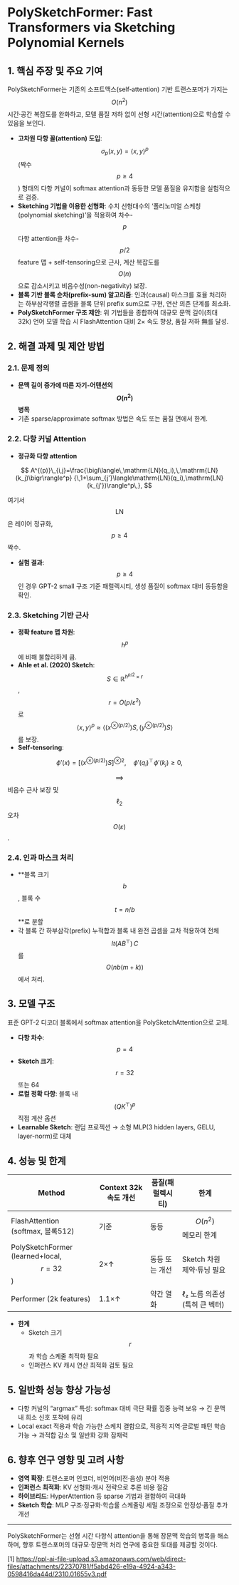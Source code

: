 # PolySketchFormer: Fast Transformers via Sketching Polynomial Kernels

## 1. 핵심 주장 및 주요 기여  
PolySketchFormer는 기존의 소프트맥스(self‐attention) 기반 트랜스포머가 가지는 $$O(n^2)$$ 시간·공간 복잡도를 완화하고, 모델 품질 저하 없이 선형 시간(attention)으로 학습할 수 있음을 보인다.  
- **고차원 다항 꼴(attention) 도입**: $$\sigma_p(x,y)=\langle x,y\rangle^p$$ (짝수 $$p\ge4$$) 형태의 다항 커널이 softmax attention과 동등한 모델 품질을 유지함을 실험적으로 검증.  
- **Sketching 기법을 이용한 선형화**: 수치 선형대수의 ‘폴리노미얼 스케칭(polynomial sketching)’을 적용하여 차수- $$p$$ 다항 attention을 차수- $$p/2$$ feature 맵 + self-tensoring으로 근사, 계산 복잡도를 $$O(n)$$으로 감소시키고 비음수성(non-negativity) 보장.  
- **블록 기반 블록 순차(prefix-sum) 알고리즘**: 인과(causal) 마스크를 효율 처리하는 하부삼각행렬 곱셈을 블록 단위 prefix sum으로 구현, 연산 의존 단계를 최소화.  
- **PolySketchFormer 구조 제안**: 위 기법들을 종합하여 대규모 문맥 길이(최대 32k) 언어 모델 학습 시 FlashAttention 대비 2× 속도 향상, 품질 저하 無를 달성.  

## 2. 해결 과제 및 제안 방법

### 2.1. 문제 정의  
- **문맥 길이 증가에 따른 자기-어텐션의 $$O(n^2)$$ 병목**  
- 기존 sparse/approximate softmax 방법은 속도 또는 품질 면에서 한계.

### 2.2. 다항 커널 Attention  
- **정규화 다항 attention**  
  
$$
    A^{(p)}\_{i,j}=\frac{\bigl\langle\,\mathrm{LN}(q_i),\,\mathrm{LN}(k_j)\bigr\rangle^p}
    {\,1+\sum_{j'}\langle\mathrm{LN}(q_i),\mathrm{LN}(k_{j'})\rangle^p\,},
  $$
 
여기서 $$\mathrm{LN}$$은 레이어 정규화, $$p\ge4$$ 짝수.  

- **실험 결과**: $$p\ge4$$인 경우 GPT-2 small 구조 기준 패럴렉시티, 생성 품질이 softmax 대비 동등함을 확인.  

### 2.3. Sketching 기반 근사  
- **정확 feature 맵 차원**: $$h^p$$에 비해 불합리하게 큼.  
- **Ahle et al. (2020) Sketch**: $$S\in\mathbb{R}^{h^{p/2}\times r}$$, $$r=O(p/\varepsilon^2)$$로 $$\langle x,y\rangle^p\approx\langle (x^{\otimes (p/2)})S,\,(y^{\otimes (p/2)})S\rangle$$를 보장.  
- **Self-tensoring**:  
  
$$
    \phi'(x)=\bigl[(x^{\otimes(p/2)})S\bigr]^{\otimes 2},\quad
    \phi'(q_i)^\top\!\phi'(k_j)\ge0,
  $$
  
$$\implies$$ 비음수 근사 보장 및 $$\ell_2$$ 오차 $$O(\varepsilon)$$.  

### 2.4. 인과 마스크 처리  
- **블록 크기 $$b$$, 블록 수 $$t=n/b$$**로 분할  
- 각 블록 간 하부삼각(prefix) 누적합과 블록 내 완전 곱셈을 교차 적용하여 전체 $$lt(A B^\top)\,C$$를 $$O(n b(m+k))$$에서 처리.  

## 3. 모델 구조  
표준 GPT-2 디코더 블록에서 softmax attention을 PolySketchAttention으로 교체.  
- **다항 차수**: $$p=4$$  
- **Sketch 크기**: $$r=32$$ 또는 64  
- **로컬 정확 다항**: 블록 내 $$(QK^\top)^p$$ 직접 계산 옵션  
- **Learnable Sketch**: 랜덤 프로젝션 → 소형 MLP(3 hidden layers, GELU, layer-norm)로 대체  

## 4. 성능 및 한계

| Method                                      | Context 32k 속도 개선 | 품질(패럴렉시티) | 한계                      |
|---------------------------------------------|-----------------------|-----------------|---------------------------|
| FlashAttention (softmax, 블록512)           | 기준                  | 동등            | $$O(n^2)$$ 메모리 한계    |
| PolySketchFormer (learned+local, $$r=32$$)  | 2×↑                   | 동등 또는 개선  | Sketch 차원 제약·튜닝 필요|
| Performer (2k features)                     | 1.1×↑                 | 약간 열화       | ℓ₂ 노름 의존성(특히 큰 벡터) |

- **한계**  
  - Sketch 크기 $$r$$과 학습 스케줄 최적화 필요  
  - 인퍼런스 KV 캐시 연산 최적화 검토 필요  

## 5. 일반화 성능 향상 가능성  
- 다항 커널의 “argmax” 특성: softmax 대비 극단 확률 집중 능력 보유 → 긴 문맥 내 희소 신호 포착에 유리  
- Local exact 적용과 학습 가능한 스케치 결합으로, 적응적 지역·글로벌 패턴 학습 가능 → 과적합 감소 및 일반화 강화 잠재력  

## 6. 향후 연구 영향 및 고려 사항  
- **영역 확장**: 트랜스포머 인코더, 비언어(비전·음성) 분야 적용  
- **인퍼런스 최적화**: KV 선형화·캐시 전략으로 추론 비용 절감  
- **하이브리드**: HyperAttention 등 sparse 기법과 결합하여 극대화  
- **Sketch 학습**: MLP 구조·정규화·학습률 스케줄링 세밀 조정으로 안정성·품질 추가 개선  

***

PolySketchFormer는 선형 시간 다항식 attention을 통해 장문맥 학습의 병목을 해소하며, 향후 트랜스포머의 대규모·장문맥 처리 연구에 중요한 토대를 제공할 것이다.

[1] https://ppl-ai-file-upload.s3.amazonaws.com/web/direct-files/attachments/22370781/f5abd426-e19a-4924-a343-0598416da44d/2310.01655v3.pdf
